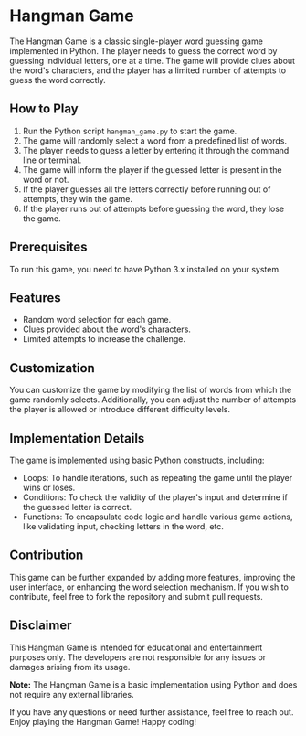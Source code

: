 # Hangman Game

The Hangman Game is a classic single-player word guessing game implemented in Python. The player needs to guess the correct word by guessing individual letters, one at a time. The game will provide clues about the word's characters, and the player has a limited number of attempts to guess the word correctly.

## How to Play
1. Run the Python script `hangman_game.py` to start the game.
2. The game will randomly select a word from a predefined list of words.
3. The player needs to guess a letter by entering it through the command line or terminal.
4. The game will inform the player if the guessed letter is present in the word or not.
5. If the player guesses all the letters correctly before running out of attempts, they win the game.
6. If the player runs out of attempts before guessing the word, they lose the game.

## Prerequisites
To run this game, you need to have Python 3.x installed on your system.

## Features
- Random word selection for each game.
- Clues provided about the word's characters.
- Limited attempts to increase the challenge.

## Customization
You can customize the game by modifying the list of words from which the game randomly selects. Additionally, you can adjust the number of attempts the player is allowed or introduce different difficulty levels.

## Implementation Details
The game is implemented using basic Python constructs, including:
- Loops: To handle iterations, such as repeating the game until the player wins or loses.
- Conditions: To check the validity of the player's input and determine if the guessed letter is correct.
- Functions: To encapsulate code logic and handle various game actions, like validating input, checking letters in the word, etc.

## Contribution
This game can be further expanded by adding more features, improving the user interface, or enhancing the word selection mechanism. If you wish to contribute, feel free to fork the repository and submit pull requests.

## Disclaimer
This Hangman Game is intended for educational and entertainment purposes only. The developers are not responsible for any issues or damages arising from its usage.

**Note:** The Hangman Game is a basic implementation using Python and does not require any external libraries.

If you have any questions or need further assistance, feel free to reach out. Enjoy playing the Hangman Game! Happy coding!
